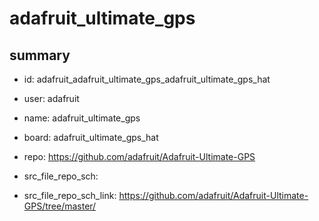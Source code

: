 # adafruit_ultimate_gps
 
## summary 
* id: adafruit_adafruit_ultimate_gps_adafruit_ultimate_gps_hat
* user: adafruit
* name: adafruit_ultimate_gps
* board: adafruit_ultimate_gps_hat
* repo: https://github.com/adafruit/Adafruit-Ultimate-GPS



* src_file_repo_sch: 
* src_file_repo_sch_link: https://github.com/adafruit/Adafruit-Ultimate-GPS/tree/master/






